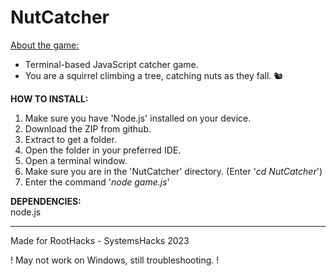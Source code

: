 # NutCatcher
<ins>About the game:</ins>
<br>
- Terminal-based JavaScript catcher game. <br>
- You are a squirrel climbing a tree, catching nuts as they fall. 🐿️

<b>HOW TO INSTALL:</b>
1. Make sure you have 'Node.js' installed on your device.
1. Download the ZIP from github.
2. Extract to get a folder.
3. Open the folder in your preferred IDE.
4. Open a terminal window.
4. Make sure you are in the 'NutCatcher' directory. (Enter '<i>cd NutCatcher</i>')
5. Enter the command '<i>node game.js</i>'

<b>DEPENDENCIES:</b> <br>
node.js

---

Made for RootHacks - SystemsHacks 2023

! May not work on Windows, still troubleshooting. !
